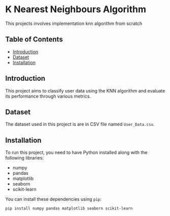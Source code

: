 # K Nearest Neighbours Algorithm
This projects involves implementation knn algorithm from scratch
## Table of Contents

- [Introduction](#introduction)
- [Dataset](#dataset)
- [Installation](#installation)


## Introduction
This project aims to classify user data using the KNN algorithm and evaluate its performance through various metrics.
## Dataset
The dataset used in this project is are in CSV file named `User_Data.csv`.
## Installation
To run this project, you need to have Python installed along with the following libraries:

- numpy
- pandas
- matplotlib
- seaborn
- scikit-learn

You can install these dependencies using `pip`:

```bash
pip install numpy pandas matplotlib seaborn scikit-learn
